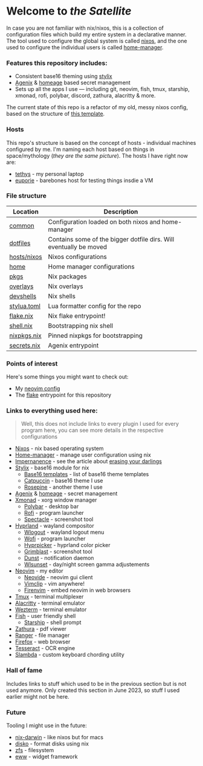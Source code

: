 # Welcome to _the Satellite_

In case you are not familiar with nix/nixos, this is a collection of configuration files which build my entire system in a declarative manner. The tool used to configure the global system is called [nixos](https://nixos.org/), and the one used to configure the individual users is called [home-manager](https://github.com/nix-community/home-manager).

### Features this repository includes:

- Consistent base16 theming using [stylix](https://github.com/danth/stylix)
- [Agenix](https://github.com/ryantm/agenix) & [homeage](https://github.com/jordanisaacs/homeage) based secret management
- Sets up all the apps I use — including git, neovim, fish, tmux, starship, xmonad, rofi, polybar, discord, zathura, alacritty & more.

The current state of this repo is a refactor of my old, messy nixos config, based on the structure of [this template](https://github.com/Misterio77/nix-starter-configs).

### Hosts

This repo's structure is based on the concept of hosts - individual machines configured by me. I'm naming each host based on things in space/mythology (_they are the same picture_). The hosts I have right now are:

- [tethys](./hosts/nixos) - my personal laptop
- [euporie](./hosts/euporie) - barebones host for testing things insdie a VM

### File structure

| Location                     | Description                                                        |
| ---------------------------- | ------------------------------------------------------------------ |
| [common](./common)           | Configuration loaded on both nixos and home-manager                |
| [dotfiles](./dotfiles)       | Contains some of the bigger dotfile dirs. Will eventually be moved |
| [hosts/nixos](./hosts/nixos) | Nixos configurations                                               |
| [home](./home)               | Home manager configurations                                        |
| [pkgs](./pkgs)               | Nix packages                                                       |
| [overlays](./overlays)       | Nix overlays                                                       |
| [devshells](./devshells)     | Nix shells                                                         |
| [stylua.toml](./stylua.toml) | Lua formatter config for the repo                                  |
| [flake.nix](./flake.nix)     | Nix flake entrypoint!                                              |
| [shell.nix](./shell.nix)     | Bootstrapping nix shell                                            |
| [nixpkgs.nix](./nixpkgs.nix) | Pinned nixpkgs for bootstrapping                                   |
| [secrets.nix](./secrets.nix) | Agenix entrypoint                                                  |

### Points of interest

Here's some things you might want to check out:

- My [neovim config](./dotfiles/neovim)
- The [flake](./flake.nix) entrypoint for this repository

### Links to everything used here:

> Well, this does not include links to every plugin I used for every program here, you can see more details in the respective configurations

- [Nixos](http://nixos.org/) - nix based operating system
- [Home-manager](https://github.com/nix-community/home-manager) - manage user configuration using nix
- [Impernanence](https://github.com/nix-community/impermanence) - see the article about [erasing your darlings](https://grahamc.com/blog/erase-your-darlings)
- [Stylix](https://github.com/danth/stylix) - base16 module for nix
  - [Base16 templates](https://github.com/chriskempson/base16-templates-source) - list of base16 theme templates
  - [Catpuccin](https://github.com/catppuccin/catppuccin) - base16 theme I use
  - [Rosepine](https://rosepinetheme.com/) - another theme I use
- [Agenix](https://github.com/ryantm/agenix) & [homeage](https://github.com/jordanisaacs/homeage) - secret management
- [Xmonad](https://xmonad.org/) - xorg window manager
  - [Polybar](https://github.com/polybar/polybar) - desktop bar
  - [Rofi](https://github.com/davatorium/rofi) - program launcher
  - [Spectacle](https://apps.kde.org/spectacle/) - screenshot tool
- [Hyprland](https://hyprland.org/) - wayland compositor
  - [Wlogout](https://github.com/ArtsyMacaw/wlogout) - wayland logout menu
  - [Wofi](https://sr.ht/~scoopta/wofi/) - program launcher
  - [Hyprpicker](https://github.com/hyprwm/hyprpicker) - hyprland color picker
  - [Grimblast](https://github.com/hyprwm/contrib/tree/main/grimblast) - screenshot tool
  - [Dunst](https://dunst-project.org/) - notification daemon
  - [Wlsunset](https://sr.ht/~kennylevinsen/wlsunset/) - day/night screen gamma adjustements
- [Neovim](https://neovim.io/) - my editor
  - [Neovide](https://neovide.dev/index.html) - neovim gui client
  - [Vimclip](https://github.com/hrantzsch/vimclip) - vim anywhere!
  - [Firenvim](https://github.com/glacambre/firenvim) - embed neovim in web browsers
- [Tmux](https://github.com/tmux/tmux/wiki) - terminal multiplexer
- [Alacritty](https://github.com/alacritty/alacritty) - terminal emulator
- [Wezterm](https://wezfurlong.org/wezterm/) - terminal emulator
- [Fish](https://fishshell.com/) - user friendly shell
  - [Starship](https://starship.rs/) - shell prompt
- [Zathura](https://pwmt.org/projects/zathura/) - pdf viewer
- [Ranger](https://github.com/ranger/ranger) - file manager
- [Firefox](https://www.mozilla.org/en-US/firefox/) - web browser
- [Tesseract](https://github.com/tesseract-ocr/tesseract) - OCR engine
- [Slambda](https://github.com/Mateiadrielrafael/slambda) - custom keyboard chording utility

### Hall of fame

Includes links to stuff which used to be in the previous section but is not used anymore. Only created this section in June 2023, so stuff I used earlier might not be here.

### Future

Tooling I might use in the future:
- [nix-darwin](https://github.com/LnL7/nix-darwin) - like nixos but for macs
- [disko](https://github.com/nix-community/disko) - format disks using nix
- [zfs](https://openzfs.org/wiki/Main_Page) - filesystem
- [eww](https://github.com/elkowar/eww) - widget framework
